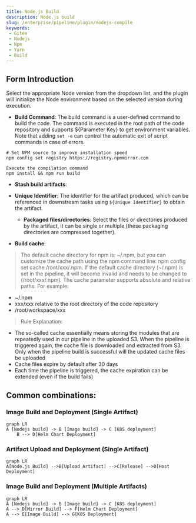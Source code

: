 ```yaml
---
title: Node.js Build
description: Node.js build
slug: /enterprise/pipeline/plugin/nodejs-compile
keywords:
 - Gitee
 - Nodejs
 - Npm
 - Yarn
 - Build
---
```


## Form Introduction

Select the appropriate Node version from the dropdown list, and the plugin will initialize the Node environment based on the selected version during execution.
  
- **Build Command**: The build command is a user-defined command to build the code. The command is executed in the root path of the code repository and supports ${Parameter Key} to get environment variables. Note that adding `set -e` can control the automatic exit of script commands in case of errors.

```shell
# Set NPM source to improve installation speed
npm config set registry https://registry.npmmirror.com

Execute the compilation command
npm install && npm run build
```

- **Stash build artifacts**:
- **Unique Identifier**: The identifier for the artifact produced, which can be referenced in downstream tasks using `${Unique Identifier}` to obtain the artifact.
    - **Packaged files/directories**: Select the files or directories produced by the artifact, it can be single or multiple (these packaging directories are compressed together).

- **Build cache**:

> The default cache directory for npm is: ~/.npm, but you can customize the cache path using the npm command line: npm config set cache /root/xxx/.npm. If the default cache directory (~/.npm) is set in the pipeline, it will become invalid and needs to be changed to (/root/xxx/.npm). The cache parameter supports absolute and relative paths. For example:

- ~/.npm
- xxx/xxx relative to the root directory of the code repository
- /root/workspace/xxx

> Rule Explanation:

- The so-called cache essentially means storing the modules that are repeatedly used in our pipeline in the uploaded S3. When the pipeline is triggered again, the cache file is downloaded and extracted from S3.
Only when the pipeline build is successful will the updated cache files be uploaded
- Cache files expire by default after 30 days
- Each time the pipeline is triggered, the cache expiration can be extended (even if the build fails)

## Common combinations:

### Image Build and Deployment (Single Artifact)

```mermaid
graph LR
A [Nodejs build] -> B [Image build] -> C [K8S deployment]
    B --> D[Helm Chart Deployment]
```

### Artifact Upload and Deployment (Single Artifact)

```mermaid
graph LR
A[Node.js Build] -->B[Upload Artifact] -->C[Release] -->D[Host Deployment]
```

### Image Build and Deployment (Multiple Artifacts)

```mermaid
graph LR
A [Nodejs build] -> B [Image build] -> C [K8S deployment]
A --> D[Mirror Build] --> F[Helm Chart Deployment]
A --> E[Image Build] --> G[K8S Deployment]
```
  